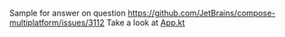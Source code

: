 Sample for answer on question https://github.com/JetBrains/compose-multiplatform/issues/3112
Take a look at [App.kt](shared%2Fsrc%2FcommonMain%2Fkotlin%2FApp.kt)